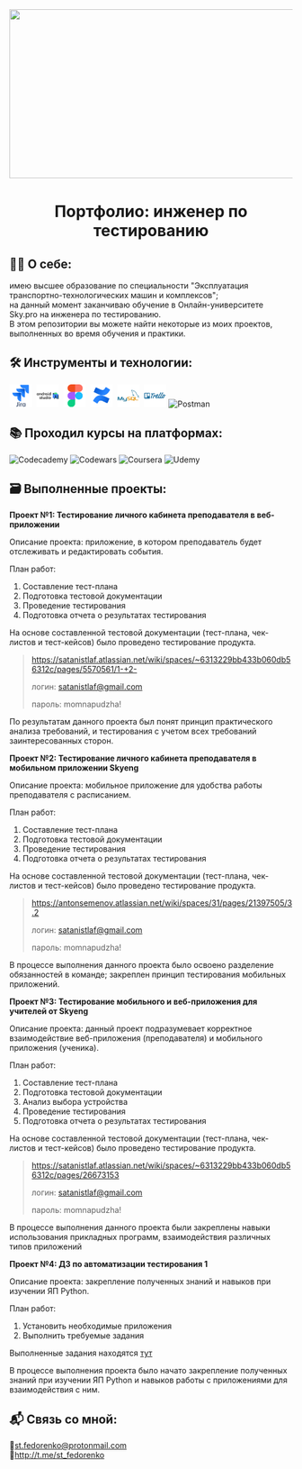 <div align="center">
<img src="https://media.giphy.com/media/toXKzaJP3WIgM/giphy.gif" width="600" height="300"/>
</div>

<h1 align="center"> Портфолио: инженер по тестированию </h1>

## 👨‍💻 О себе:
имею высшее образование по специальности "Эксплуатация транспортно-технологических машин и комплексов";<br> на данный момент заканчиваю обучение в Онлайн-университете Sky.pro на инженера по тестированию.<br> В этом репозитории вы можете найти некоторые из моих проектов, выполненных во время обучения и практики. 

## :hammer_and_wrench: Инструменты и технологии:

<img src="https://github.com/devicons/devicon/blob/master/icons/jira/jira-original-wordmark.svg" title="jira" alt="jira" width="40" height="40"/>&nbsp;
<img src="https://github.com/devicons/devicon/blob/master/icons/androidstudio/androidstudio-original-wordmark.svg" title="Android Studio" alt="Android Studio" width="40" height="40"/>&nbsp;
<img src="https://github.com/devicons/devicon/blob/master/icons/figma/figma-original.svg" title="jira" alt="jira" width="40" height="40"/>&nbsp;
<img src="https://github.com/devicons/devicon/blob/master/icons/confluence/confluence-original.svg" title="jira" alt="jira" width="40" height="40"/>&nbsp;
<img src="https://github.com/devicons/devicon/blob/master/icons/mysql/mysql-original-wordmark.svg" title="jira" alt="jira" width="40" height="40"/>&nbsp;
<img src="https://github.com/devicons/devicon/blob/master/icons/trello/trello-plain-wordmark.svg" title="jira" alt="jira" width="40" height="40"/>&nbsp;![Postman](https://img.shields.io/badge/Postman-FF6C37?style=style=plastic&logo=postman&logoColor=white) 

## 📚 Проходил курсы на платформах:

![Codecademy](https://img.shields.io/badge/Codecademy-FFF0E5?style=style=plastic&logo=codecademy&logoColor=1F243A) ![Codewars](https://img.shields.io/badge/Codewars-B1361E?style=style=plastic&logo=codewars&logoColor=grey) ![Coursera](https://img.shields.io/badge/Coursera-%230056D2.svg?style=style=plastic&logo=Coursera&logoColor=white) ![Udemy](https://img.shields.io/badge/Udemy-A435F0?style=style=plastic&logo=Udemy&logoColor=white) 

## 🗃️ Выполненные проекты:

**Проект №1: Тестирование личного кабинета преподавателя в веб-приложении**

Описание проекта: приложение, в котором преподаватель будет отслеживать и редактировать события.

План работ:
1. Составление тест-плана
2. Подготовка тестовой документации
3. Проведение тестирования
4. Подготовка отчета о результатах тестирования

На основе составленной тестовой документации (тест-плана, чек-листов и тест-кейсов) было проведено тестирование продукта.

>https://satanistlaf.atlassian.net/wiki/spaces/~6313229bb433b060db56312c/pages/5570561/1-+2-
>
>логин: satanistlaf@gmail.com
>
>пароль: momnapudzha!

По результатам данного проекта был понят принцип практического анализа требований, и тестирования с учетом всех требований заинтересованных сторон.

**Проект №2: Тестирование личного кабинета преподавателя в мобильном приложении Skyeng**

Описание проекта: мобильное приложение для удобства работы преподавателя с расписанием.

План работ:
1. Составление тест-плана
2. Подготовка тестовой документации
3. Проведение тестирования
4. Подготовка отчета о результатах тестирования

На основе составленной тестовой документации (тест-плана, чек-листов и тест-кейсов) было проведено тестирование продукта.

>https://antonsemenov.atlassian.net/wiki/spaces/31/pages/21397505/3.2
>
>логин: satanistlaf@gmail.com
>
>пароль: momnapudzha!

В процессе выполнения данного проекта было освоено разделение обязанностей в команде; закреплен принцип тестирования мобильных приложений. 

**Проект №3: Тестирование мобильного и веб-приложения для учителей от Skyeng**

Описание проекта: данный проект подразумевает корректное взаимодействие веб-приложения (преподавателя) и мобильного приложения (ученика).

План работ:
1. Составление тест-плана
2. Подготовка тестовой документации
3. Анализ выбора устройства
4. Проведение тестирования
5. Подготовка отчета о результатах тестирования

На основе составленной тестовой документации (тест-плана, чек-листов и тест-кейсов) было проведено тестирование продукта.

>https://satanistlaf.atlassian.net/wiki/spaces/~6313229bb433b060db56312c/pages/26673153
>
>логин: satanistlaf@gmail.com
>
>пароль: momnapudzha!

В процессе выполнения данного проекта были закреплены навыки использования прикладных программ, взаимодействия различных типов приложений

**Проект №4: ДЗ по автоматизации тестирования 1**

Описание проекта: закрепление полученных знаний и навыков при изучении ЯП Python.

План работ:
1. Установить необходимые приложения
2. Выполнить требуемые задания

Выполненные задания находятся [тут](https://github.com/st-fedorenko/Portfolio/tree/main/AQA)

В процессе выполнения проекта было начато закрепление полученных знаний при изучении ЯП Python и навыков работы с приложениями для взаимодействия с ним.

## 📬 Связь со мной:

📝st.fedorenko@protonmail.com<br> 
📝http://t.me/st_fedorenko
